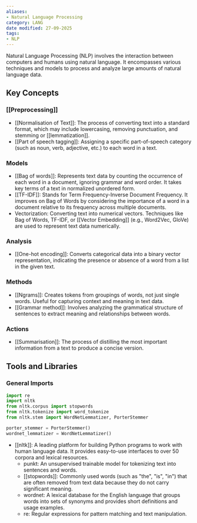 ```yaml
---
aliases:
- Natural Language Processing
category: LANG
date modified: 27-09-2025
tags:
- NLP
---
```

Natural Language Processing (NLP) involves the interaction between computers and humans using natural language. It encompasses various techniques and models to process and analyze large amounts of natural language data.

## Key Concepts

### [[Preprocessing]]
- [[Normalisation of Text]]: The process of converting text into a standard format, which may include lowercasing, removing punctuation, and stemming or [[lemmatization]].
- [[Part of speech tagging]]: Assigning a specific part-of-speech category (such as noun, verb, adjective, etc.) to each word in a text.

### Models
- [[Bag of words]]: Represents text data by counting the occurrence of each word in a document, ignoring grammar and word order. It takes key terms of a text in normalized unordered form.
- [[TF-IDF]]: Stands for Term Frequency-Inverse Document Frequency. It improves on Bag of Words by considering the importance of a word in a document relative to its frequency across multiple documents.
- Vectorization: Converting text into numerical vectors. Techniques like Bag of Words, TF-IDF, or [[Vector Embedding]] (e.g., Word2Vec, GloVe) are used to represent text data numerically.

### Analysis
- [[One-hot encoding]]: Converts categorical data into a binary vector representation, indicating the presence or absence of a word from a list in the given text.

### Methods
- [[Ngrams]]: Creates tokens from groupings of words, not just single words. Useful for capturing context and meaning in text data.
- [[Grammar method]]: Involves analyzing the grammatical structure of sentences to extract meaning and relationships between words.

### Actions
- [[Summarisation]]: The process of distilling the most important information from a text to produce a concise version.

## Tools and Libraries

### General Imports

```python
import re
import nltk
from nltk.corpus import stopwords
from nltk.tokenize import word_tokenize
from nltk.stem import WordNetLemmatizer, PorterStemmer

porter_stemmer = PorterStemmer()
wordnet_lemmatizer = WordNetLemmatizer()
```

- [[nltk]]: A leading platform for building Python programs to work with human language data. It provides easy-to-use interfaces to over 50 corpora and lexical resources.
  - punkt: An unsupervised trainable model for tokenizing text into sentences and words.
  - [[stopwords]]: Commonly used words (such as "the", "is", "in") that are often removed from text data because they do not carry significant meaning.
  - wordnet: A lexical database for the English language that groups words into sets of synonyms and provides short definitions and usage examples.
  - re: Regular expressions for pattern matching and text manipulation.
